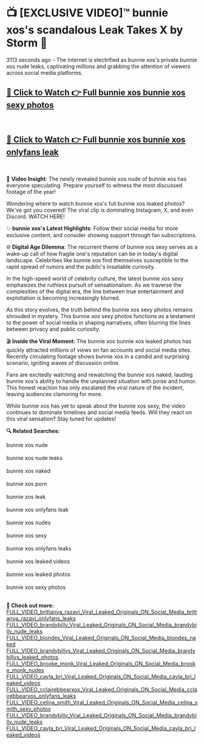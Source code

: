 # 📺 [EXCLUSIVE VIDEO]™ bunnie xos's scandalous Leak Takes X by Storm 🚀

3113 seconds ago - The internet is electrified as bunnie xos's private bunnie xos nude leaks, captivating millions and grabbing the attention of viewers across social media platforms.

<h2><a href="https://github-6l9.pages.dev/link1">🔗 Click to Watch 👉 Full bunnie xos bunnie xos sexy photos</a></h2><br>
<h2><a href="https://github-6l9.pages.dev/link2">🔗 Click to Watch 👉 Full bunnie xos bunnie xos onlyfans leak</a></h2><br>

🎥 **Video Insight**: The newly revealed bunnie xos nude of bunnie xos has everyone speculating. Prepare yourself to witness the most discussed footage of the year!

Wondering where to watch bunnie xos's full bunnie xos leaked photos? We've got you covered! The viral clip is dominating Instagram, X, and even Discord. WATCH HERE!

✨ **bunnie xos's Latest Highlights**: Follow their social media for more exclusive content, and consider showing support through fan subscriptions.

🌐 **Digital Age Dilemma**: The recurrent theme of bunnie xos sexy serves as a wake-up call of how fragile one's reputation can be in today's digital landscape. Celebrities like bunnie xos find themselves susceptible to the rapid spread of rumors and the public's insatiable curiosity.

In the high-speed world of celebrity culture, the latest bunnie xos sexy emphasizes the ruthless pursuit of sensationalism. As we traverse the complexities of the digital era, the line between true entertainment and exploitation is becoming increasingly blurred.

As this story evolves, the truth behind the bunnie xos sexy photos remains shrouded in mystery. This bunnie xos sexy photos functions as a testament to the power of social media in shaping narratives, often blurring the lines between privacy and public curiosity.

🎬 **Inside the Viral Moment**: The bunnie xos bunnie xos leaked photos has quickly attracted millions of views on fan accounts and social media sites. Recently circulating footage shows bunnie xos in a candid and surprising scenario, igniting waves of discussion online.

Fans are excitedly watching and rewatching the bunnie xos naked, lauding bunnie xos's ability to handle the unplanned situation with poise and humor. This honest reaction has only escalated the viral nature of the incident, leaving audiences clamoring for more.

While bunnie xos has yet to speak about the bunnie xos sexy, the video continues to dominate timelines and social media feeds. Will they react on this viral sensation? Stay tuned for updates!

<strong>🔍 Related Searches:</strong>

bunnie xos nude
<br><br>
bunnie xos nude leaks
<br><br>
bunnie xos naked
<br><br>
bunnie xos porn
<br><br>
bunnie xos leak
<br><br>
bunnie xos onlyfans leak
<br><br>
bunnie xos nudes
<br><br>
bunnie xos sexy
<br><br>
bunnie xos onlyfans leaks
<br><br>
bunnie xos leaked videos
<br><br>
bunnie xos leaked photos
<br><br>
bunnie xos sexy photos
<br><br>



<strong>🔗 Check out more:</strong><br>
<a href="./FULL_VIDEO_brittanya_razavi_Viral_Leaked_Originals_ON_Social_Media_brittanya_razavi_onlyfans_leaks.md">FULL_VIDEO_brittanya_razavi_Viral_Leaked_Originals_ON_Social_Media_brittanya_razavi_onlyfans_leaks</a><br>
<a href="./FULL_VIDEO_brandybilly_Viral_Leaked_Originals_ON_Social_Media_brandybilly_nude_leaks.md">FULL_VIDEO_brandybilly_Viral_Leaked_Originals_ON_Social_Media_brandybilly_nude_leaks</a><br>
<a href="./FULL_VIDEO_blondes_Viral_Leaked_Originals_ON_Social_Media_blondes_naked.md">FULL_VIDEO_blondes_Viral_Leaked_Originals_ON_Social_Media_blondes_naked</a><br>
<a href="./FULL_VIDEO_brandybillys_Viral_Leaked_Originals_ON_Social_Media_brandybillys_leaked_photos.md">FULL_VIDEO_brandybillys_Viral_Leaked_Originals_ON_Social_Media_brandybillys_leaked_photos</a><br>
<a href="./FULL_VIDEO_brooke_monk_Viral_Leaked_Originals_ON_Social_Media_brooke_monk_nudes.md">FULL_VIDEO_brooke_monk_Viral_Leaked_Originals_ON_Social_Media_brooke_monk_nudes</a><br>
<a href="./FULL_VIDEO_cayla_bri_Viral_Leaked_Originals_ON_Social_Media_cayla_bri_leaked_videos.md">FULL_VIDEO_cayla_bri_Viral_Leaked_Originals_ON_Social_Media_cayla_bri_leaked_videos</a><br>
<a href="./FULL_VIDEO_cclairebbearxos_Viral_Leaked_Originals_ON_Social_Media_cclairebbearxos_onlyfans_leaks.md">FULL_VIDEO_cclairebbearxos_Viral_Leaked_Originals_ON_Social_Media_cclairebbearxos_onlyfans_leaks</a><br>
<a href="./FULL_VIDEO_celina_smith_Viral_Leaked_Originals_ON_Social_Media_celina_smith_sexy_photos.md">FULL_VIDEO_celina_smith_Viral_Leaked_Originals_ON_Social_Media_celina_smith_sexy_photos</a><br>
<a href="./FULL_VIDEO_brandybilly_Viral_Leaked_Originals_ON_Social_Media_brandybilly_nude_leaks.md">FULL_VIDEO_brandybilly_Viral_Leaked_Originals_ON_Social_Media_brandybilly_nude_leaks</a><br>
<a href="./FULL_VIDEO_cayla_bri_Viral_Leaked_Originals_ON_Social_Media_cayla_bri_leaked_videos.md">FULL_VIDEO_cayla_bri_Viral_Leaked_Originals_ON_Social_Media_cayla_bri_leaked_videos</a><br>
